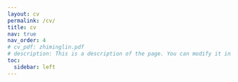 ```yaml
---
layout: cv
permalink: /cv/
title: cv
nav: true
nav_order: 4
# cv_pdf: zhiminglin.pdf
# description: This is a description of the page. You can modify it in '_pages/cv.md'. You can also change or remove the top pdf download button.
toc:
  sidebar: left
---
```

